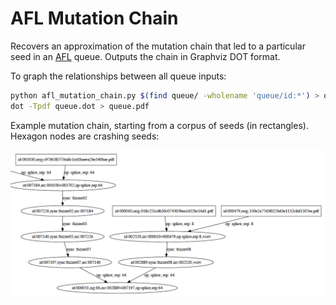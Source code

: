 # AFL Mutation Chain

Recovers an approximation of the mutation chain that led to a particular seed in
an [AFL](http://lcamtuf.coredump.cx/afl/) queue.  Outputs the chain in Graphviz
DOT format.

To graph the relationships between all queue inputs:

```bash
python afl_mutation_chain.py $(find queue/ -wholename 'queue/id:*') > queue.dot
dot -Tpdf queue.dot > queue.pdf
```

Example mutation chain, starting from a corpus of seeds (in rectangles).
Hexagon nodes are crashing seeds:

![mutation chain example](etc/mutate_chain_example.png "mutation chain example")

